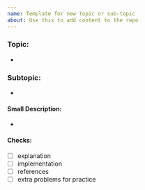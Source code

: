 ```yaml
---
name: Template for new topic or sub-topic
about: Use this to add content to the repo
---
```


### Topic:

-

### Subtopic:

-

#### Small Description:

-

#### Checks:

- [ ] explanation
- [ ] implementation
- [ ] references
- [ ] extra problems for practice
